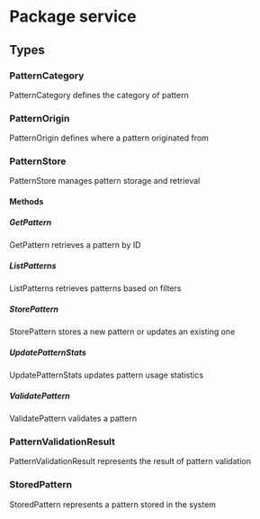 # Package service

## Types

### PatternCategory

PatternCategory defines the category of pattern

### PatternOrigin

PatternOrigin defines where a pattern originated from

### PatternStore

PatternStore manages pattern storage and retrieval

#### Methods

##### GetPattern

GetPattern retrieves a pattern by ID

##### ListPatterns

ListPatterns retrieves patterns based on filters

##### StorePattern

StorePattern stores a new pattern or updates an existing one

##### UpdatePatternStats

UpdatePatternStats updates pattern usage statistics

##### ValidatePattern

ValidatePattern validates a pattern

### PatternValidationResult

PatternValidationResult represents the result of pattern validation

### StoredPattern

StoredPattern represents a pattern stored in the system
